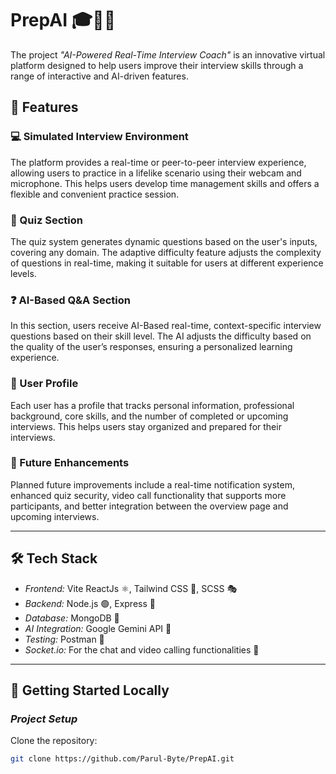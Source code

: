 # PrepAI 🎓🧑‍💻  

The project *"AI-Powered Real-Time Interview Coach"* is an innovative virtual platform designed to help users improve their interview skills through a range of interactive and AI-driven features.  

## 🌟 Features  

### 💻 Simulated Interview Environment  
The platform provides a real-time or peer-to-peer interview experience, allowing users to practice in a lifelike scenario using their webcam and microphone. This helps users develop time management skills and offers a flexible and convenient practice session.  

### 🤔 Quiz Section  
The quiz system generates dynamic questions based on the user's inputs, covering any domain. The adaptive difficulty feature adjusts the complexity of questions in real-time, making it suitable for users at different experience levels.  

### ❓ AI-Based Q&A Section  
In this section, users receive AI-Based real-time, context-specific interview questions based on their skill level. The AI adjusts the difficulty based on the quality of the user’s responses, ensuring a personalized learning experience.  

### 🤵 User Profile  
Each user has a profile that tracks personal information, professional background, core skills, and the number of completed or upcoming interviews. This helps users stay organized and prepared for their interviews.  

### 🚀 Future Enhancements  
Planned future improvements include a real-time notification system, enhanced quiz security, video call functionality that supports more participants, and better integration between the overview page and upcoming interviews.  

---

## 🛠 Tech Stack  
- *Frontend:* Vite ReactJs ⚛, Tailwind CSS 🎨, SCSS 🎭  
- *Backend:* Node.js 🟢, Express 🚂  
- *Database:* MongoDB 🍃  
- *AI Integration:* Google Gemini API 🧠  
- *Testing:* Postman 📮  
- *Socket.io:* For the chat and video calling functionalities 💬  

---

## 🚀 Getting Started Locally  

### *Project Setup*  
Clone the repository:  

```bash
git clone https://github.com/Parul-Byte/PrepAI.git
